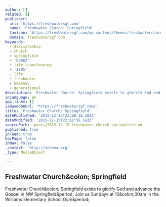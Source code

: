 ```yaml
---
author: []
related: []
publisher:
  url: 'https://freshwatersgf.com'
  name: 'Freshwater Church: Springfield'
  favicon: 'https://freshwatersgf.com/wp-content/themes/freshwaterchurch/assets/ico/favicon.ico'
  domain: freshwatersgf.com
keywords:
  - discipleship
  - church
  - springfield
  - '65803'
  - life-transforming
  - '2205'
  - life
  - freshwater
  - kearney
  - generational
description: 'Freshwater Church: Springfield exists to glorify God and advance the Gospel in NW Springfield. Join us Sundays at 10:00am in the Williams Elementary School Gym.'
inLanguage: en
app_links: []
isBasedOnUrl: 'https://freshwatersgf.com/'
title: 'Freshwater Church: Springfield'
datePublished: '2015-12-15T23:00:18.283Z'
dateModified: '2015-12-15T22:58:56.143Z'
sourcePath: _posts/2015-12-15-freshwater-church-springfield.md
published: true
inFeed: true
hasPage: false
inNav: false
_context: 'http://schema.org'
_type: MediaObject

---
```

<article style=""><h1>Freshwater Church&amp;colon; Springfield</h1><p>Freshwater Church&amp;colon; Springfield exists to glorify God and advance the Gospel in NW Springfield&amp;period; Join us Sundays at 10&amp;colon;00am in the Williams Elementary School Gym&amp;period;</p></article>